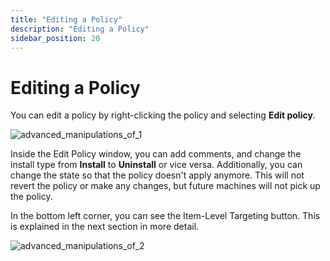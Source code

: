 ```yaml
---
title: "Editing a Policy"
description: "Editing a Policy"
sidebar_position: 20
---
```


# Editing a Policy

You can edit a policy by right-clicking the policy and selecting **Edit policy**.

![advanced_manipulations_of_1](/images/endpointpolicymanager/feature/advanced/advanced_manipulations_of_1.webp)

Inside the Edit Policy window, you can add comments, and change the install type from **Install** to
**Uninstall** or vice versa. Additionally, you can change the state so that the policy doesn't apply
anymore. This will not revert the policy or make any changes, but future machines will not pick up
the policy.

In the bottom left corner, you can see the Item-Level Targeting button. This is explained in the
next section in more detail.

![advanced_manipulations_of_2](/images/endpointpolicymanager/feature/advanced/advanced_manipulations_of_2.webp)
